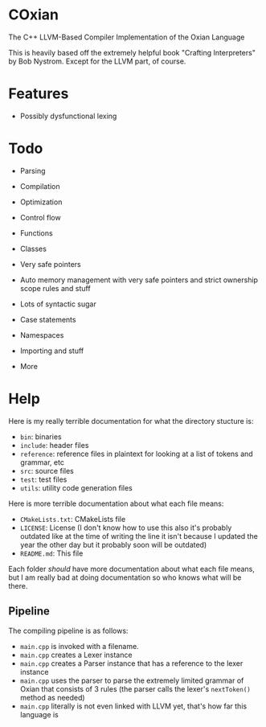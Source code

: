 # COxian
The C++ LLVM-Based Compiler Implementation of the Oxian Language

This is heavily based off the extremely helpful book "Crafting Interpreters" by Bob Nystrom. Except for the LLVM part, of course.

# Features

- Possibly dysfunctional lexing

# Todo

- Parsing
- Compilation
- Optimization

- Control flow
- Functions
- Classes
- Very safe pointers
- Auto memory management with very safe pointers and strict ownership scope rules and stuff
- Lots of syntactic sugar
- Case statements
- Namespaces
- Importing and stuff
- More

# Help

Here is my really terrible documentation for what the directory stucture is:

- `bin`: binaries
- `include`: header files
- `reference`: reference files in plaintext for looking at a list of tokens and grammar, etc
- `src`: source files
- `test`: test files
- `utils`: utility code generation files

Here is more terrible documentation about what each file means:
- `CMakeLists.txt`: CMakeLists file
- `LICENSE`: License (I don't know how to use this also it's probably outdated like at the time of writing the line it isn't because I updated the year the other day but it probably soon will be outdated)
- `README.md`: This file

Each folder *should* have more documentation about what each file means, but I am really bad at doing documentation so who knows what will be there.

## Pipeline
The compiling pipeline is as follows:

- `main.cpp` is invoked with a filename.
- `main.cpp` creates a Lexer instance
- `main.cpp` creates a Parser instance that has a reference to the lexer instance
- `main.cpp` uses the parser to parse the extremely limited grammar of Oxian that consists of 3 rules (the parser calls the lexer's `nextToken()` method as needed)
- `main.cpp` literally is not even linked with LLVM yet, that's how far this language is

